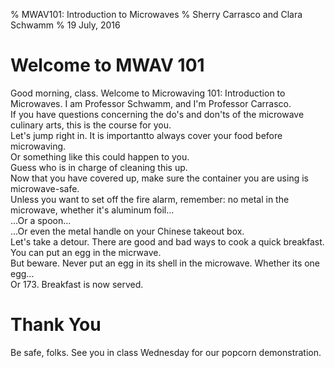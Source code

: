 % MWAV101: Introduction to Microwaves
% Sherry Carrasco and Clara Schwamm
% 19 July, 2016

# Welcome to MWAV 101

<aside class = "notes">
Good morning, class.  Welcome to Microwaving 101: Introduction to Microwaves.  I am Professor Schwamm, and I'm Professor Carrasco. 
</aside>

<section data-background = "https://images-na.ssl-images-amazon.com/images/G/01/aplus/detail-page/panasonic/B00CH3A86O_main.jpg">

<aside class = "notes">
If you have questions concerning the do's and don'ts of the microwave culinary arts, this is the course for you. 
</aside>

</section>

<section data-background = "http://www.wikihow.com/images/e/e5/Cook-Rice-in-a-Microwave-Intro.jpg">

<aside class = "notes">
Let's jump right in.  It is importantto always cover your food before microwaving.
</aside>

</section>

<section data-background = "https://myrecipesyouvegottotastethis.files.wordpress.com/2013/11/food-splatter-in-microwave.jpg%3Fw%3D640">

<aside class = "notes">
Or something like this could happen to you. 
</aside>

</section>

<section data-background-video = "http://www.tubechop.com/watch/8195927" data-background-video-muted = "true">

<aside class = "notes">
Guess who is in charge of cleaning this up. 
</aside>

</section>

<section data-background = "data-background=http://www.wikihow.com/Choose-Microwave-Safe-Containers#/Image:Choose-Microwave-Safe-Containers-Step-3-Version-4.jpg">

<aside class = "notes">
Now that you have covered up, make sure the container you are using is microwave-safe.
</aside>

</section>

<section data-background-video = "http://www.tubechop.com/watch/8195947" data-background-video-muted = "true">

<aside class = "notes">
Unless you want to set off the fire alarm, remember: no metal in the microwave, whether it's aluminum foil... 
</aside>

</section>

<section data-background = "https://pbs.twimg.com/media/Bm0k9O0IgAAhM3R.jpg">

<aside class = "notes">
...Or a spoon... 
</aside>

</section>

<section data-background = "http://www.webstaurantstore.com/images/products/extra_large/51505/666819.jpg">

<aside class = "notes">
...Or even the metal handle on your Chinese takeout box. 
</aside>

</section>

<section data-background = "http://www.wikihow.com/Microwave-an-Egg#/Image:Microwave-an-Egg-Step-10.jpg">

<aside class = "notes">
Let's take a detour.  There are good and bad ways to cook a quick breakfast.  You can put an egg in the micrwave. 
</aside>

</section>

<section data-background = "http://wac.450f.edgecastcdn.net/80450F/1023blakefm.com/files/2012/01/Egg-Explode.png">

<aside class = "notes">
But beware.  Never put an egg in its shell in the microwave.  Whether its one egg...
</aside>

</section>

<section data-background-video = "http://www.tubechop.com/watch/8195979" data-background-video-muted = "true">

<aside class = "notes">
Or 173.  Breakfast is now served.
</aside>

</section>

# Thank You 

<section data-background-image = "http://media3.giphy.com/media/jYAGkoghdmD9S/giphy.gif">

<aside class = "notes">
Be safe, folks.  See you in class Wednesday for our popcorn demonstration.
</aside>

</section>